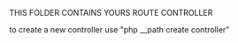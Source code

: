 THIS FOLDER CONTAINS YOURS ROUTE CONTROLLER

to create a new controller use "php __path create controller"
